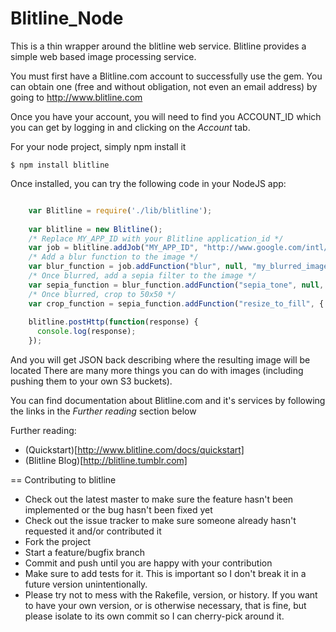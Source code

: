 Blitline_Node
========
This is a thin wrapper around the blitline web service. Blitline provides a simple web based image processing service.

You must first have a Blitline.com account to successfully use the gem. You can obtain one (free and without obligation, not even an email address) by going to http://www.blitline.com

Once you have your account, you will need to find you ACCOUNT_ID which you can get by logging in and clicking on the *Account* tab.


For your node project, simply npm install it

    $ npm install blitline

Once installed, you can try the following code in your NodeJS app:

```javascript

    var Blitline = require('./lib/blitline');
    
    var blitline = new Blitline();
    /* Replace MY_APP_ID with your Blitline application_id */
    var job = blitline.addJob("MY_APP_ID", "http://www.google.com/intl/en_com/images/srpr/logo3w.png");
    /* Add a blur function to the image */
    var blur_function = job.addFunction("blur", null, "my_blurred_image");
    /* Once blurred, add a sepia filter to the image */
    var sepia_function = blur_function.addFunction("sepia_tone", null, "my_blurred_sepia_toned_image");
    /* Once blurred, crop to 50x50 */
    var crop_function = sepia_function.addFunction("resize_to_fill", { width: 50, height: 50}, "my_sepia_tone_blurred_cropped_image");
    
    blitline.postHttp(function(response) {
      console.log(response);
    });

```

And you will get JSON back describing where the resulting image will be located
There are many more things you can do with images (including pushing them to your own S3 buckets).


You can find documentation about Blitline.com and it's services by following the links in the *Further reading* section below

Further reading:

* (Quickstart)[http://www.blitline.com/docs/quickstart]
* (Blitline Blog)[http://blitline.tumblr.com]


== Contributing to blitline

* Check out the latest master to make sure the feature hasn't been implemented or the bug hasn't been fixed yet
* Check out the issue tracker to make sure someone already hasn't requested it and/or contributed it
* Fork the project
* Start a feature/bugfix branch
* Commit and push until you are happy with your contribution
* Make sure to add tests for it. This is important so I don't break it in a future version unintentionally.
* Please try not to mess with the Rakefile, version, or history. If you want to have your own version, or is otherwise necessary, that is fine, but please isolate to its own commit so I can cherry-pick around it.
